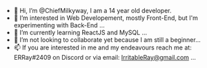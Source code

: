 - 👋 Hi, I’m @ChiefMilkyway, I am a 14 year old developer.
- 👀 I’m interested in Web Developement, mostly Front-End, but I'm experimenting with Back-End ...
- 🌱 I’m currently learning ReactJS and MySQL ...
- 💞️ I’m not looking to collaborate yet because I am still a beginner...
- 📫 If you are interested in me and my endeavours reach me at: ERRay#2409 on Discord or via email: IrritableRay@gmail.com  ...

<!---
ChiefMilkyway/ChiefMilkyway is a ✨ special ✨ repository because its `README.md` (this file) appears on your GitHub profile.
You can click the Preview link to take a look at your changes.
--->
